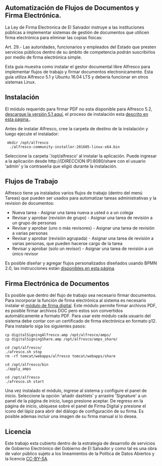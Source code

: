 
## Automatización de Flujos de Documentos y Firma Electrónica. 

La Ley de Firma Electronica de El Salvador instruye a las instituciones públicas a implementar sistemas de gestión de documentos que utilicen firma electrónica para eliminar las copias físicas:

Art. 29.- Las autoridades, funcionarios y empleados del Estado que presten servicios públicos dentro de su ámbito de competencia podrán suscribirlos por medio de firma electrónica simple.

Esta guía muestra como instalar el gestor documental libre Alfresco para implementar flujos de trabajo y firmar documentos electronicamente. Esta guía utiliza Alfresco 5.1 y Ubuntu 16.04 LTS y debería funcionar en otros sistemas Linux. 

## Instalación
El módulo requerido para firmar PDF no esta disponible para Alfresco 5.2,  [descargue la versión 5.1 aquí](
https://download.alfresco.com/release/community/201605-build-00010/alfresco-community-installer-201605-linux-x64.bin), el proceso de instalación esta [descrito en esta página.](http://docs.alfresco.com/5.1/tasks/simpleinstall-enterprise-lin.html). 

Antes de instalar Alfresco, cree la carpeta de destino de la instalación y luego ejecute el instalador:

```
 mkdir /opt/alfresco 
  ./alfresco-community-installer-201605-linux-x64.bin
```

Seleccione la carpeta '/opt/alfresco' al instalar la aplicación. Puede ingresar a la aplicación desde http://[DIRECCION IP]:8080/share con el usuario 'admin' y la contraseña que eligió durante la instalación.

## Flujos de Trabajo 

Alfresco tiene ya instalados varios flujos de trabajo (dentro del menú Tareas) que pueden ser usados para automatizar tareas administrativas y la revision de documentos:

* Nueva tarea - Asignar una tarea nueva a usted o a un colega
* Revisar y aprobar (revisión de grupo) - Asignar una tarea de revisión a un grupo de personas
* Revisar y aprobar (uno o más revisores) - Asignar una tarea de revisión a varias personas
* Revisar y aprobar (revisión agrupada) - Asignar una tarea de revisión a varias personas, que pueden hacerse cargo de la tarea
* Revisar y aprobar (solo un revisor) - Asignar una tarea de revisión a un único revisor
 
Es posible diseñar y agregar flujos personalizados diseñados usando BPMN 2.0, las instrucciones están [disponibles en esta página](http://docs.alfresco.com/community/topics/wf-howto.html).
 

## Firma Electrónica de Documentos
 
Es posible que dentro del flujo de trabajo sea necesario firmar documentos. Para incorporar la función de firma electrónica al sistema es necesario instalar el [módulo de firma digital](https://github.com/rouxemmanuel/DigitalSigning/wiki). Este módulo permite firmar archivos PDF, es posible firmar archivos DOC pero estos son convertidos automáticamente a formato PDF. Para usar este módulo cada usuario del sistema debe contar con un certificado de firma electrónica en formato p12. Para instalarlo siga los siguientes pasos:

```
cp digitalSigningAlfresco.amp /opt/alfresco/amps/
cp digitalSigningShare.amp /opt/alfresco/amps_share/

cd /opt/alfresco/
./afresco.sh stop
rm -rf tomcat/webapps/alfresco tomcat/webapps/share

cd /opt/alfresco/bin
./apply_amps 

cd /opt/alfresco
./afresco.sh start
```

Una vez instalado el módulo, ingrese al sistema y configure el panel de inicio. Seleccione la opción 'añadir dashlets' y arrastre 'Signature' a un panel de la página de inicio, luego presione aceptar.  De regreso en la página de inicio, ubíquese sobre el panel de Firma Digital y presione el icono del lápiz para abrir del diálogo de configuración de su firma. Es posible ademas incluir una imagen de su firma manual si lo desea.


## Licencia

Este trabajo esta cubierto dentro de la estrategia de desarrollo de servicios de Gobierno Electrónico del Gobierno de El Salvador y como tal es una obra de valor público sujeto a los lineamientos de la Política de Datos Abiertos y la licencia [CC-BY-SA](https://creativecommons.org/licenses/by-sa/3.0/deed.es).  



